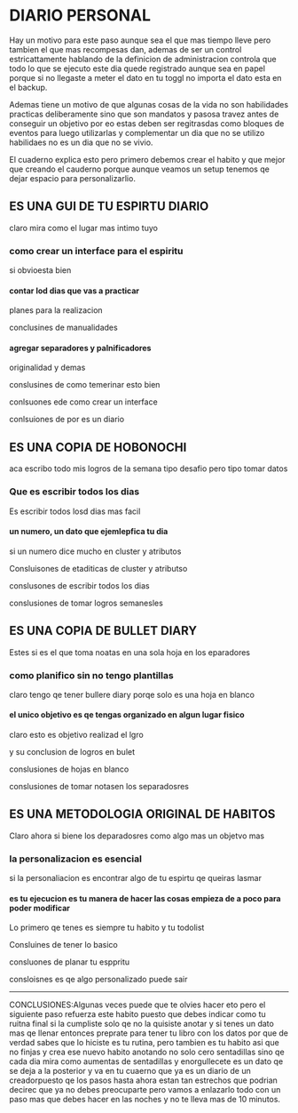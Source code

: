 # DIARIO PERSONAL

Hay un motivo para este paso aunque sea el que mas tiempo lleve pero tambien el que mas recompesas dan, ademas de ser un control estricattamente hablando de la definicion de administracion controla que todo lo que se ejecuto este dia quede registrado aunque sea en papel porque si no llegaste a meter el dato en tu toggl no importa el dato esta en el backup.

Ademas tiene un motivo de que algunas cosas de la vida no son habilidades practicas deliberamente sino que son mandatos y pasosa travez antes de conseguir un objetivo por eo estas deben ser regitrasdas como bloques de eventos para luego utilizarlas y complementar un dia que no se utilizo habilidaes no es un dia que no se vivio.

El cuaderno explica esto pero primero debemos crear el habito y que mejor que creando el cauderno porque aunque veamos un setup tenemos qe dejar espacio para personalizarlio.

## ES UNA GUI DE TU ESPIRTU DIARIO

claro mira como el lugar mas intimo tuyo

### como crear un interface para el espiritu

si obvioesta bien

#### contar lod dias que vas a practicar

planes para la realizacion

conclusines de manualidades

#### agregar separadores y palnificadores

originalidad y demas

conslusines de como temerinar esto bien

conlsuones ede como crear un interface

conlsuiones de por es un diario

## ES UNA COPIA DE HOBONOCHI

aca escribo todo mis logros de la semana tipo desafio pero tipo tomar datos

### Que es escribir todos los dias

Es escribir todos losd dias mas facil

#### un numero, un dato que ejemlepfica tu dia

si un numero dice mucho en cluster y atributos

Consluisones de etaditicas de cluster y atributso

conslusones de escribir todos los dias

conslusiones de tomar logros semanesles

## ES UNA COPIA DE BULLET DIARY

Estes si es el que toma noatas en una sola hoja en los eparadores 

### como planifico sin no tengo plantillas

claro tengo qe tener bullere diary porqe solo es una hoja en blanco

#### el unico objetivo es qe tengas organizado en algun lugar fisico

claro esto es objetivo realizad el lgro

y su conclusion de logros en bulet

conslusiones de hojas en blanco

conslusiones de tomar notasen los separadosres

## ES UNA METODOLOGIA ORIGINAL DE HABITOS

Claro ahora si biene los deparadosres como algo mas un objetvo mas

### la personalizacion es esencial

si la personaliacion es encontrar algo de tu espirtu qe queiras lasmar

#### es tu ejecucion es tu manera de hacer las cosas empieza de a poco para poder modificar

Lo primero qe tenes es siempre tu habito y tu todolist

Consluines de tener lo basico

consluones de planar tu esppritu

consloisnes es qe algo personalizado puede sair

---

CONCLUSIONES:Algunas veces puede que te olvies hacer eto pero el siguiente paso refuerza este habito puesto que debes indicar como tu ruitna final si la cumpliste solo qe no la quisiste anotar y si tenes un dato mas qe llenar entonces preprate para tener tu libro con los datos por que de verdad sabes que lo hiciste es tu rutina, pero tambien es tu habito asi que no finjas y crea ese nuevo habito anotando no solo cero sentadillas sino qe cada dia mira como aumentas de sentadillas y enorgullecete es un dato qe se deja a la posterior y va en tu cuaerno que ya es un diario de un creadorpuesto qe los pasos hasta ahora estan tan estrechos que podrian decirec que ya no debes preocuparte pero vamos a enlazarlo todo con un paso mas que debes hacer en las noches y no te lleva mas de 10 minutos.
